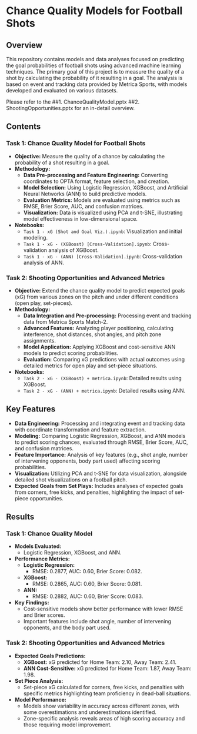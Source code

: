 # Chance Quality Models for Football Shots

## Overview

This repository contains models and data analyses focused on predicting the goal probabilities of football shots using advanced machine learning techniques. The primary goal of this project is to measure the quality of a shot by calculating the probability of it resulting in a goal. The analysis is based on event and tracking data provided by Metrica Sports, with models developed and evaluated on various datasets. 

Please refer to the ##1. ChanceQualityModel.pptx ##2. ShootingOpportunities.pptx for an in-detail overview.

## Contents

### Task 1: Chance Quality Model for Football Shots

- **Objective:** Measure the quality of a chance by calculating the probability of a shot resulting in a goal.
- **Methodology:**
  - **Data Pre-processing and Feature Engineering:** Converting coordinates to OPTA format, feature selection, and creation.
  - **Model Selection:** Using Logistic Regression, XGBoost, and Artificial Neural Networks (ANN) to build predictive models.
  - **Evaluation Metrics:** Models are evaluated using metrics such as RMSE, Brier Score, AUC, and confusion matrices.
  - **Visualization:** Data is visualized using PCA and t-SNE, illustrating model effectiveness in low-dimensional space.
- **Notebooks:**
  - `Task 1 - xG (Shot and Goal Viz.).ipynb`: Visualization and initial modeling.
  - `Task 1 - xG - (XGBoost) [Cross-Validation].ipynb`: Cross-validation analysis of XGBoost.
  - `Task 1 - xG - (ANN) [Cross-Validation].ipynb`: Cross-validation analysis of ANN.

### Task 2: Shooting Opportunities and Advanced Metrics

- **Objective:** Extend the chance quality model to predict expected goals (xG) from various zones on the pitch and under different conditions (open play, set-pieces).
- **Methodology:**
  - **Data Integration and Pre-processing:** Processing event and tracking data from Metrica Sports Match-2.
  - **Advanced Features:** Analyzing player positioning, calculating interference, shot distances, shot angles, and pitch zone assignments.
  - **Model Application:** Applying XGBoost and cost-sensitive ANN models to predict scoring probabilities.
  - **Evaluation:** Comparing xG predictions with actual outcomes using detailed metrics for open play and set-piece situations.
- **Notebooks:**
  - `Task 2 - xG - (XGBoost) + metrica.ipynb`: Detailed results using XGBoost.
  - `Task 2 - xG - (ANN) + metrica.ipynb`: Detailed results using ANN.

## Key Features

- **Data Engineering:** Processing and integrating event and tracking data with coordinate transformation and feature extraction.
- **Modeling:** Comparing Logistic Regression, XGBoost, and ANN models to predict scoring chances, evaluated through RMSE, Brier Score, AUC, and confusion matrices.
- **Feature Importance:** Analysis of key features (e.g., shot angle, number of intervening opponents, body part used) affecting scoring probabilities.
- **Visualization:** Utilizing PCA and t-SNE for data visualization, alongside detailed shot visualizations on a football pitch.
- **Expected Goals from Set Plays:** Includes analyses of expected goals from corners, free kicks, and penalties, highlighting the impact of set-piece opportunities.

## Results

### Task 1: Chance Quality Model

- **Models Evaluated:**
  - Logistic Regression, XGBoost, and ANN.
- **Performance Metrics:**
  - **Logistic Regression:**
    - RMSE: 0.2877, AUC: 0.60, Brier Score: 0.082.
  - **XGBoost:**
    - RMSE: 0.2865, AUC: 0.60, Brier Score: 0.081.
  - **ANN:**
    - RMSE: 0.2882, AUC: 0.60, Brier Score: 0.083.
- **Key Findings:**
  - Cost-sensitive models show better performance with lower RMSE and Brier scores.
  - Important features include shot angle, number of intervening opponents, and the body part used.

### Task 2: Shooting Opportunities and Advanced Metrics

- **Expected Goals Predictions:**
  - **XGBoost:** xG predicted for Home Team: 2.10, Away Team: 2.41.
  - **ANN Cost-Sensitive:** xG predicted for Home Team: 1.87, Away Team: 1.98.
- **Set Piece Analysis:**
  - Set-piece xG calculated for corners, free kicks, and penalties with specific metrics highlighting team proficiency in dead-ball situations.
- **Model Performance:**
  - Models show variability in accuracy across different zones, with some overestimations and underestimations identified.
  - Zone-specific analysis reveals areas of high scoring accuracy and those requiring model improvement.

